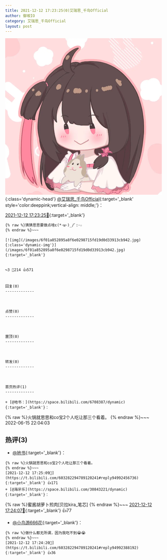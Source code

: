 ```yaml
---
title: 2021-12-12 17:23:25(0)艾瑞思_千鸟Official
author: 御坂IO
category: 艾瑞思_千鸟Official
layout: post
---
```


![img](/images/7e08840c56f251de28bdf766b647bd5fe9a5d50a.jpg){:class='dynamic-head'}
[@艾瑞思_千鸟Official](https://space.bilibili.com/1090010845/dynamic){:target='_blank' style='color:deeppink;vertical-align: middle;'}：

[2021-12-12 17:23:25🔗](https://t.bilibili.com/603282294789120241){:target='_blank'}

~~~
{% raw %}猜猜思思要做点啥ε(*･ω･)_/ﾟ:･☆
{% endraw %}~~~

[![img](/images/6f01a852895a8f6e0298715fd19d0d33913cb942.jpg){:class='dynamic-img'}](/images/6f01a852895a8f6e0298715fd19d0d33913cb942.jpg){:target='_blank'}


↪️3 💬214 👍571


回复(0)
-------------



点赞(0)
-------------



置顶(0)
-------------



转发(0)
-------------



首页热评(1)
-------------

+ [@地书：](https://space.bilibili.com/6708387/dynamic){:target='_blank'}：
~~~
{% raw %}火锅就思思和co宝2个人吃让那三个看着。
{% endraw %}~~~
2022-06-15 22:04:03


热评(3)
-------------

+ [@地书](https://space.bilibili.com/6708387/dynamic){:target='_blank'}：
~~~
{% raw %}火锅就思思和co宝2个人吃让那三个看着。
{% endraw %}~~~
[2021-12-12 17:25:09🔗](https://t.bilibili.com/603282294789120241#reply94992456736){:target='_blank'} 👍171
+ [@海牙乐](https://space.bilibili.com/30843221/dynamic){:target='_blank'}：
~~~
{% raw %}蜜酱胡萝卜煎肉[贝拉kira_笔芯]
{% endraw %}~~~
[2021-12-12 17:24:07🔗](https://t.bilibili.com/603282294789120241#reply94992303104){:target='_blank'} 👍77
+ [@小鸟游666花](https://space.bilibili.com/29549485/dynamic){:target='_blank'}：
~~~
{% raw %}做什么都无所谓，因为我吃不到😭😭
{% endraw %}~~~
[2021-12-12 17:24:20🔗](https://t.bilibili.com/603282294789120241#reply94992388192){:target='_blank'} 👍36


